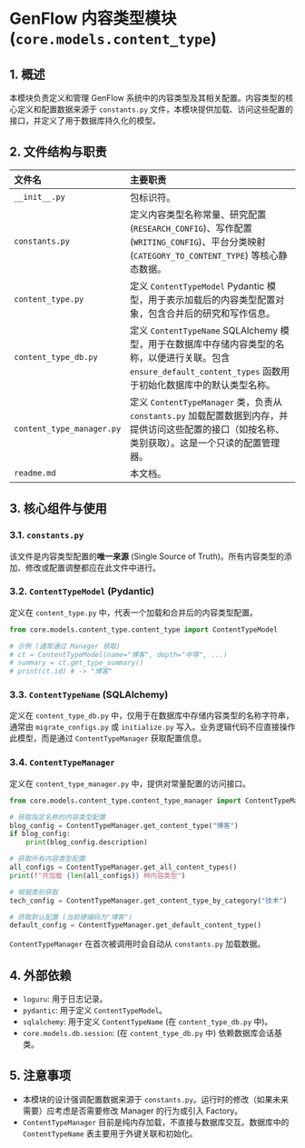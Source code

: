 # GenFlow 内容类型模块 (`core.models.content_type`)

## 1. 概述

本模块负责定义和管理 GenFlow 系统中的内容类型及其相关配置。内容类型的核心定义和配置数据来源于 `constants.py` 文件，本模块提供加载、访问这些配置的接口，并定义了用于数据库持久化的模型。

## 2. 文件结构与职责

| 文件名                 | 主要职责                                                     |
| :--------------------- | :----------------------------------------------------------- |
| `__init__.py`          | 包标识符。                                                   |
| `constants.py`         | 定义内容类型名称常量、研究配置 (`RESEARCH_CONFIG`)、写作配置 (`WRITING_CONFIG`)、平台分类映射 (`CATEGORY_TO_CONTENT_TYPE`) 等核心静态数据。 |
| `content_type.py`      | 定义 `ContentTypeModel` Pydantic 模型，用于表示加载后的内容类型配置对象，包含合并后的研究和写作信息。 |
| `content_type_db.py`   | 定义 `ContentTypeName` SQLAlchemy 模型，用于在数据库中存储内容类型的名称，以便进行关联。包含 `ensure_default_content_types` 函数用于初始化数据库中的默认类型名称。 |
| `content_type_manager.py` | 定义 `ContentTypeManager` 类，负责从 `constants.py` 加载配置数据到内存，并提供访问这些配置的接口（如按名称、类别获取）。这是一个只读的配置管理器。 |
| `readme.md`            | 本文档。                                                     |

## 3. 核心组件与使用

### 3.1. `constants.py`

该文件是内容类型配置的**唯一来源** (Single Source of Truth)。所有内容类型的添加、修改或配置调整都应在此文件中进行。

### 3.2. `ContentTypeModel` (Pydantic)

定义在 `content_type.py` 中，代表一个加载和合并后的内容类型配置。

```python
from core.models.content_type.content_type import ContentTypeModel

# 示例 (通常通过 Manager 获取)
# ct = ContentTypeModel(name="博客", depth="中等", ...)
# summary = ct.get_type_summary()
# print(ct.id) # -> "博客"
```

### 3.3. `ContentTypeName` (SQLAlchemy)

定义在 `content_type_db.py` 中，仅用于在数据库中存储内容类型的名称字符串，通常由 `migrate_configs.py` 或 `initialize.py` 写入。业务逻辑代码不应直接操作此模型，而是通过 `ContentTypeManager` 获取配置信息。

### 3.4. `ContentTypeManager`

定义在 `content_type_manager.py` 中，提供对常量配置的访问接口。

```python
from core.models.content_type.content_type_manager import ContentTypeManager

# 获取指定名称的内容类型配置
blog_config = ContentTypeManager.get_content_type("博客")
if blog_config:
    print(blog_config.description)

# 获取所有内容类型配置
all_configs = ContentTypeManager.get_all_content_types()
print(f"共加载 {len(all_configs)} 种内容类型")

# 根据类别获取
tech_config = ContentTypeManager.get_content_type_by_category("技术")

# 获取默认配置 (当前硬编码为"博客")
default_config = ContentTypeManager.get_default_content_type()
```

`ContentTypeManager` 在首次被调用时会自动从 `constants.py` 加载数据。

## 4. 外部依赖

*   `loguru`: 用于日志记录。
*   `pydantic`: 用于定义 `ContentTypeModel`。
*   `sqlalchemy`: 用于定义 `ContentTypeName` (在 `content_type_db.py` 中)。
*   `core.models.db.session`: (在 `content_type_db.py` 中) 依赖数据库会话基类。

## 5. 注意事项

*   本模块的设计强调配置数据来源于 `constants.py`。运行时的修改（如果未来需要）应考虑是否需要修改 Manager 的行为或引入 Factory。
*   `ContentTypeManager` 目前是纯内存加载，不直接与数据库交互。数据库中的 `ContentTypeName` 表主要用于外键关联和初始化。
